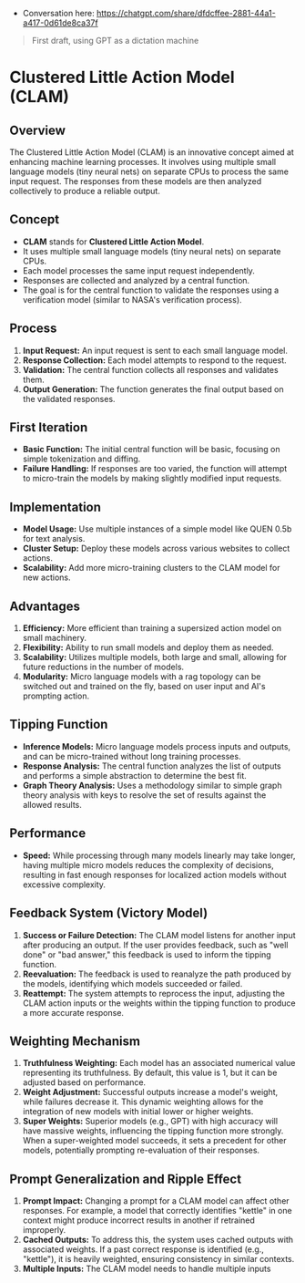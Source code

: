 + Conversation here: https://chatgpt.com/share/dfdcffee-2881-44a1-a417-0d61de8ca37f

> First draft, using GPT as a dictation machine 

# Clustered Little Action Model (CLAM)

## Overview
The Clustered Little Action Model (CLAM) is an innovative concept aimed at enhancing machine learning processes. It involves using multiple small language models (tiny neural nets) on separate CPUs to process the same input request. The responses from these models are then analyzed collectively to produce a reliable output.

## Concept
- **CLAM** stands for **Clustered Little Action Model**.
- It uses multiple small language models (tiny neural nets) on separate CPUs.
- Each model processes the same input request independently.
- Responses are collected and analyzed by a central function.
- The goal is for the central function to validate the responses using a verification model (similar to NASA's verification process).

## Process
1. **Input Request:** An input request is sent to each small language model.
2. **Response Collection:** Each model attempts to respond to the request.
3. **Validation:** The central function collects all responses and validates them.
4. **Output Generation:** The function generates the final output based on the validated responses.

## First Iteration
- **Basic Function:** The initial central function will be basic, focusing on simple tokenization and diffing.
- **Failure Handling:** If responses are too varied, the function will attempt to micro-train the models by making slightly modified input requests.

## Implementation
- **Model Usage:** Use multiple instances of a simple model like QUEN 0.5b for text analysis.
- **Cluster Setup:** Deploy these models across various websites to collect actions.
- **Scalability:** Add more micro-training clusters to the CLAM model for new actions.

## Advantages
1. **Efficiency:** More efficient than training a supersized action model on small machinery.
2. **Flexibility:** Ability to run small models and deploy them as needed.
3. **Scalability:** Utilizes multiple models, both large and small, allowing for future reductions in the number of models.
4. **Modularity:** Micro language models with a rag topology can be switched out and trained on the fly, based on user input and AI's prompting action.

## Tipping Function
- **Inference Models:** Micro language models process inputs and outputs, and can be micro-trained without long training processes.
- **Response Analysis:** The central function analyzes the list of outputs and performs a simple abstraction to determine the best fit.
- **Graph Theory Analysis:** Uses a methodology similar to simple graph theory analysis with keys to resolve the set of results against the allowed results.

## Performance
- **Speed:** While processing through many models linearly may take longer, having multiple micro models reduces the complexity of decisions, resulting in fast enough responses for localized action models without excessive complexity.

## Feedback System (Victory Model)
1. **Success or Failure Detection:** The CLAM model listens for another input after producing an output. If the user provides feedback, such as "well done" or "bad answer," this feedback is used to inform the tipping function.
2. **Reevaluation:** The feedback is used to reanalyze the path produced by the models, identifying which models succeeded or failed.
3. **Reattempt:** The system attempts to reprocess the input, adjusting the CLAM action inputs or the weights within the tipping function to produce a more accurate response.

## Weighting Mechanism
1. **Truthfulness Weighting:** Each model has an associated numerical value representing its truthfulness. By default, this value is 1, but it can be adjusted based on performance.
2. **Weight Adjustment:** Successful outputs increase a model's weight, while failures decrease it. This dynamic weighting allows for the integration of new models with initial lower or higher weights.
3. **Super Weights:** Superior models (e.g., GPT) with high accuracy will have massive weights, influencing the tipping function more strongly. When a super-weighted model succeeds, it sets a precedent for other models, potentially prompting re-evaluation of their responses.

## Prompt Generalization and Ripple Effect
1. **Prompt Impact:** Changing a prompt for a CLAM model can affect other responses. For example, a model that correctly identifies "kettle" in one context might produce incorrect results in another if retrained improperly.
2. **Cached Outputs:** To address this, the system uses cached outputs with associated weights. If a past correct response is identified (e.g., "kettle"), it is heavily weighted, ensuring consistency in similar contexts.
3. **Multiple Inputs:** The CLAM model needs to handle multiple inputs

